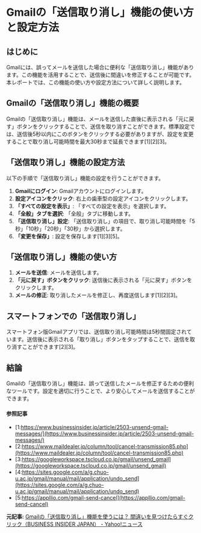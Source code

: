 # Gmailの「送信取り消し」機能の使い方と設定方法

## はじめに

Gmailには、誤ってメールを送信した場合に便利な「送信取り消し」機能があります。この機能を活用することで、送信後に間違いを修正することが可能です。本レポートでは、この機能の使い方や設定方法について詳しく説明します。

## Gmailの「送信取り消し」機能の概要

Gmailの「送信取り消し」機能は、メールを送信した直後に表示される「元に戻す」ボタンをクリックすることで、送信を取り消すことができます。標準設定では、送信後5秒以内にこのボタンをクリックする必要がありますが、設定を変更することで取り消し可能時間を最大30秒まで延長できます[1][2][3]。

## 「送信取り消し」機能の設定方法

以下の手順で「送信取り消し」機能の設定を行うことができます。

1. **Gmailにログイン**: Gmailアカウントにログインします。
2. **設定アイコンをクリック**: 右上の歯車型の設定アイコンをクリックします。
3. **「すべての設定を表示」**: 「すべての設定を表示」を選択します。
4. **「全般」タブを選択**: 「全般」タブに移動します。
5. **「送信取り消し」設定**: 「送信取り消し」の項目で、取り消し可能時間を「5秒」「10秒」「20秒」「30秒」から選択します。
6. **「変更を保存」**: 設定を保存します[1][3][5]。

## 「送信取り消し」機能の使い方

1. **メールを送信**: メールを送信します。
2. **「元に戻す」ボタンをクリック**: 送信後に表示される「元に戻す」ボタンをクリックします。
3. **メールの修正**: 取り消したメールを修正し、再度送信します[1][2][3]。

## スマートフォンでの「送信取り消し」

スマートフォン版Gmailアプリでは、送信取り消し可能時間は5秒間固定されています。送信後に表示される「取り消し」ボタンをタップすることで、送信を取り消すことができます[2][3]。

## 結論

Gmailの「送信取り消し」機能は、誤って送信したメールを修正するための便利なツールです。設定を適切に行うことで、より安心してメールを送信することができます。

#### 参照記事
- [1:https://www.businessinsider.jp/article/2503-unsend-gmail-messages/](https://www.businessinsider.jp/article/2503-unsend-gmail-messages/)
- [2:https://www.maildealer.jp/column/tool/cancel-transmission85.php](https://www.maildealer.jp/column/tool/cancel-transmission85.php)
- [3:https://googleworkspace.tscloud.co.jp/gmail/unsend_gmail](https://googleworkspace.tscloud.co.jp/gmail/unsend_gmail)
- [4:https://sites.google.com/a/g.chuo-u.ac.jp/gmail/manual/mail/application/undo_send](https://sites.google.com/a/g.chuo-u.ac.jp/gmail/manual/mail/application/undo_send)
- [5:https://appllio.com/gmail-send-cancel](https://appllio.com/gmail-send-cancel)


**元記事:** [Gmailの「送信取り消し」機能を使うには？ 間違いを見つけたらすぐクリック（BUSINESS INSIDER JAPAN） - Yahoo!ニュース](https://news.yahoo.co.jp/articles/75d337ab08b965991bf8704f74846a221a2454d4?source=rss)